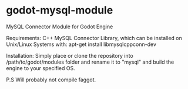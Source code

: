 # godot-mysql-module
MySQL Connector Module for Godot Engine

Requirements:
  C++ MySQL Connector Library, which can be installed on Unix/Linux Systems with: apt-get install libmysqlcppconn-dev

Installation:
Simply place or clone the repository into /path/to/godot/modules folder and rename it to "mysql" and build the engine to your specified OS.

P.S Will probably not compile faggot.
